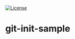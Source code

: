 [![License](https://img.shields.io/badge/License-Apache_2.0-blue.svg)](https://opensource.org/licenses/Apache-2.0)

# git-init-sample
